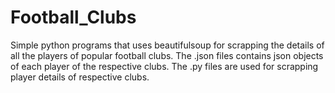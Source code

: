 # Football_Clubs
Simple python programs that uses beautifulsoup for scrapping the details of all the players of popular football clubs.
The .json files contains json objects of each player of the respective clubs.
The .py files are used for scrapping player details of respective clubs.
